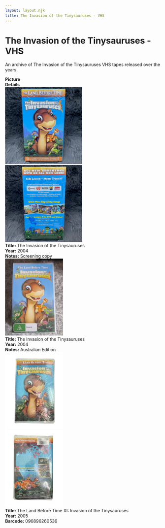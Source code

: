 ```yaml
---
layout: layout.njk
title: The Invasion of the Tinysauruses - VHS
---
```


# The Invasion of the Tinysauruses - VHS

An archive of The Invasion of the Tinysauruses VHS tapes released over the years.

<div class="item-table">
  <div class="item-header">
    <div class="item-image"><strong>Picture</strong></div>
    <div class="item-details"><strong>Details</strong></div>
  </div>

<div class="item-entry" id="lbt11-screener-back-144">
    <div class="item-image">
      <a href="/images/media/vhs/11/lbt11-screener-front.jpg" data-lightbox="img" data-title="The Invasion of the Tinysauruses">
        <div class="img-box">
          <img src="/images/media/vhs/11/lbt11-screener-front.jpg" alt="The Invasion of the Tinysauruses" style="height:250px; object-fit:cover;" loading="lazy">
        </div>
      </a>
      <a href="/images/media/vhs/11/lbt11-screener-back.jpg" data-lightbox="img" data-title="The Invasion of the Tinysauruses">
        <div class="img-box">
          <img src="/images/media/vhs/11/lbt11-screener-back.jpg" alt="The Invasion of the Tinysauruses" style="height:250px; object-fit:cover;" loading="lazy">
        </div>
      </a>
    </div>
    <div class="item-details">
      <strong>Title:</strong> The Invasion of the Tinysauruses<br/>
      <strong>Year:</strong> 2004<br/>
      <strong>Notes:</strong> Screening copy<br/>
    </div>
  </div>

<div class="item-entry" id="LBT11-vhs-au-155">
    <div class="item-image">
      <a href="/images/media/vhs/11/LBT11-vhs-au.jpg" data-lightbox="img" data-title="The Invasion of the Tinysauruses">
        <div class="img-box">
          <img src="/images/media/vhs/11/LBT11-vhs-au.jpg" alt="The Invasion of the Tinysauruses" style="height:250px; object-fit:cover;" loading="lazy"/>
        </div>
      </a>
    </div>
    <div class="item-details">
      <strong>Title:</strong> The Invasion of the Tinysauruses<br/>
      <strong>Year:</strong> 2004<br/>
      <strong>Notes:</strong> Australian Edition<br/>
    </div>
  </div>
<div class="item-entry" id="lbt11-vhs-552">
    <div class="item-image">
      <a href="/images/media/vhs/11/lbt11-vhs.jpg" data-lightbox="img" data-title="The Land Before Time XI: Invasion of the Tinysauruses">
        <div class="img-box">
          <img src="/images/media/vhs/11/lbt11-vhs.jpg" alt="The Land Before Time XI: Invasion of the Tinysauruses" style="height:250px; object-fit:cover;" loading="lazy"/>
        </div>
      </a>
      <a href="/images/media/vhs/11/lbt11-vhs2.jpg" data-lightbox="img" data-title="The Land Before Time XI: Invasion of the Tinysauruses">
        <div class="img-box">
          <img src="/images/media/vhs/11/lbt11-vhs2.jpg" alt="The Land Before Time XI: Invasion of the Tinysauruses" style="height:250px; object-fit:cover;" loading="lazy"/>
        </div>
      </a>
    </div>
    <div class="item-details">
      <strong>Title:</strong> The Land Before Time XI: Invasion of the Tinysauruses<br/>
      <strong>Year:</strong> 2005<br/>
      <strong>Barcode:</strong> 096896260536<br/>
    </div>
  </div>

</div>
</div>